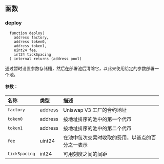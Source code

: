 ## 函数

### deploy

```solidity
  function deploy(
    address factory,
    address token0,
    address token1,
    uint24 fee,
    int24 tickSpacing
  ) internal returns (address pool)
```

通过暂时设置参数存储槽，然后在部署池后清除它，以此来使用给定的参数部署一个池。

#### 参数：

| 名称           | 类型    | 描述                                                                       |
| :------------- | :------ | :-------------------------------------------------------------------------------- |
| `factory`      | address | Uniswap V3 工厂的合约地址                                    |
| `token0`       | address | 按地址排序的池中的第一个代币                                 |
| `token1`       | address | 按地址排序的池中的第二个代币                                |
| `fee`          | uint24  | 在池中每次交易时收取的费用，以基点的百分之一表示 |
| `tickSpacing`  | int24   | 可用刻度之间的间距                                                  |